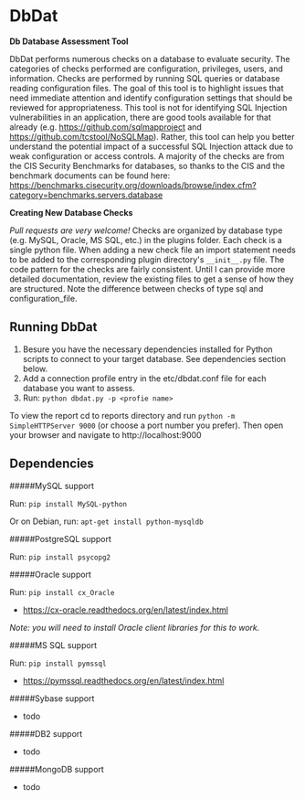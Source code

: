# DbDat
**Db Database Assessment Tool**

DbDat performs numerous checks on a database to evaluate security. The categories of checks performed are configuration, privileges, users, and information. Checks are performed by running SQL queries or database reading configuration files. The goal of this tool is to highlight issues that need immediate attention and identify configuration settings that should be reviewed for appropriateness. This tool is not for identifying SQL Injection vulnerabilities in an application, there are good tools available for that already (e.g. https://github.com/sqlmapproject and https://github.com/tcstool/NoSQLMap). Rather, this tool can help you better understand the potential impact of a successful SQL Injection attack due to weak configuration or access controls. A majority of the checks are from the CIS Security Benchmarks for databases, so thanks to the CIS and the benchmark documents can be found here: https://benchmarks.cisecurity.org/downloads/browse/index.cfm?category=benchmarks.servers.database 

**Creating New Database Checks**

_Pull requests are very welcome!_ Checks are organized by database type (e.g. MySQL, Oracle, MS SQL, etc.) in the plugins folder. Each check is a single python file. When adding a new check file an import statement needs to be added to the corresponding plugin directory's `__init__.py` file. The code pattern for the checks are fairly consistent. Until I can provide more detailed documentation, review the existing files to get a sense of how they are structured. Note the difference between checks of type sql and configuration_file.

## Running DbDat

1. Besure you have the necessary dependencies installed for Python scripts to connect to your target database. See dependencies section below.
2. Add a connection profile entry in the etc/dbdat.conf file for each database you want to assess.
3. Run: `python dbdat.py -p <profie name>`

To view the report cd to reports directory and run `python -m SimpleHTTPServer 9000` (or choose a port number you prefer). Then open your browser and navigate to http://localhost:9000

## Dependencies
#####MySQL support

Run: `pip install MySQL-python`

Or on Debian, run: `apt-get install python-mysqldb`

#####PostgreSQL support

Run: `pip install psycopg2`

#####Oracle support

Run: `pip install cx_Oracle`
- https://cx-oracle.readthedocs.org/en/latest/index.html

_Note: you will need to install Oracle client libraries for this to work._

#####MS SQL support

Run: `pip install pymssql`
- https://pymssql.readthedocs.org/en/latest/index.html

#####Sybase support
- todo

#####DB2 support
- todo

#####MongoDB support
- todo
